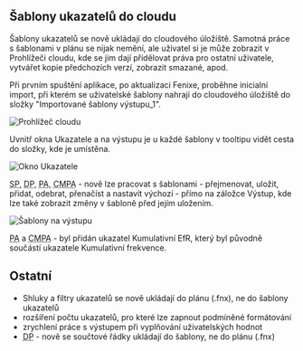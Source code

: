﻿---
categories: [fenix]
layout: fenix
---
## Šablony ukazatelů do cloudu
Šablony ukazatelů se nově ukládají do cloudového úložiště. Samotná práce s šablonami v plánu se nijak nemění, ale uživatel si je může zobrazit v Prohlížeči cloudu, kde se jim dají přidělovat práva pro ostatní uživatele, vytvářet kopie předchozích verzí, zobrazit smazané, apod.

Při prvním spuštění aplikace, po aktualizaci Fenixe, proběhne inicialní import, při kterém se uživatelské šablony nahrají do cloudového úložiště do složky "Importované šablony výstupu_1".

![Prohlížeč cloudu]({{site.url}}/data/ukazateledocloud1.png "Prohlížeč cloudu")

Uvnitř okna Ukazatele a na výstupu je u každé šablony v tooltipu vidět cesta do složky, kde je umístěna.

![Okno Ukazatele]({{site.url}}/data/ukazateledocloud2.png "Okno Ukazatele")

<abbr title="Strategický plán">SP</abbr>, <abbr title="Detailní plán">DP</abbr>, <abbr title="Postanalýza">PA</abbr>, <abbr title="Crossmediální postanalýza">CMPA</abbr> - nově lze pracovat s šablonami - přejmenovat, uložit, přidat, odebrat, přenačíst a nastavit výchozí - přímo na záložce Výstup, kde lze také zobrazit změny v šabloně před jejím uložením.

![Šablony na výstupu]({{site.url}}/data/ukazateledocloud3.png "Šablony na výstupu")

<abbr title="Postanalýza">PA</abbr> a <abbr title="Crossmediální postanalýza">CMPA</abbr> - byl přidán ukazatel Kumulativní EfR, který byl původně součástí ukazatele Kumulativní frekvence.

## Ostatní
<ul>
<li>Shluky a filtry ukazatelů se nově ukládají do plánu (.fnx), ne do šablony ukazatelů</li>
<li>rozšíření počtu ukazatelů, pro které lze zapnout podmíněné formátování</li>
<li>zrychlení práce s výstupem při vyplňování uživatelských hodnot</li>
<li><abbr title="Detailní plán">DP</abbr> - nově se součtové řádky ukládají do šablony, ne do plánu (.fnx)</li>
</ul>